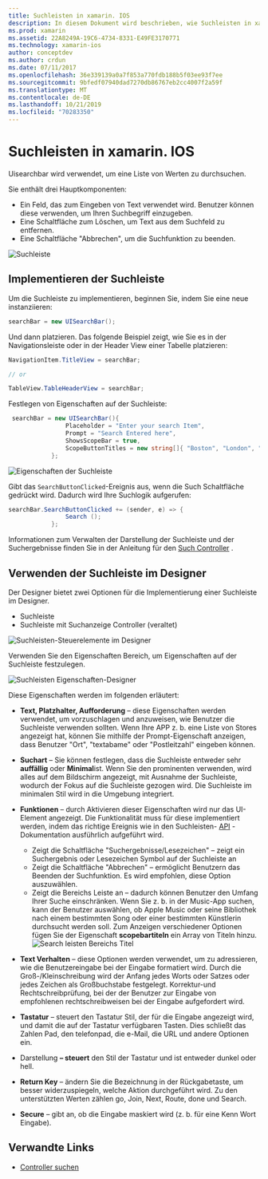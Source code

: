 ```yaml
---
title: Suchleisten in xamarin. IOS
description: In diesem Dokument wird beschrieben, wie Suchleisten in xamarin. IOS verwendet werden. Es wird erläutert, wie Suchleisten Programm gesteuert und in einem Storyboard erstellt werden.
ms.prod: xamarin
ms.assetid: 22A8249A-19C6-4734-8331-E49FE3170771
ms.technology: xamarin-ios
author: conceptdev
ms.author: crdun
ms.date: 07/11/2017
ms.openlocfilehash: 36e339139a0a7f853a770fdb188b5f03ee93f7ee
ms.sourcegitcommit: 9bfedf07940dad7270db86767eb2cc4007f2a59f
ms.translationtype: MT
ms.contentlocale: de-DE
ms.lasthandoff: 10/21/2019
ms.locfileid: "70283350"
---
```

# <a name="search-bars-in-xamarinios"></a>Suchleisten in xamarin. IOS

Uisearchbar wird verwendet, um eine Liste von Werten zu durchsuchen.

Sie enthält drei Hauptkomponenten:

- Ein Feld, das zum Eingeben von Text verwendet wird. Benutzer können diese verwenden, um Ihren Suchbegriff einzugeben.
- Eine Schaltfläche zum Löschen, um Text aus dem Suchfeld zu entfernen.
- Eine Schaltfläche "Abbrechen", um die Suchfunktion zu beenden.

![Suchleiste](searchbar-images/image1.png)

## <a name="implementing-the-search-bar"></a>Implementieren der Suchleiste

Um die Suchleiste zu implementieren, beginnen Sie, indem Sie eine neue instanziieren:

```csharp
searchBar = new UISearchBar();
```

Und dann platzieren. Das folgende Beispiel zeigt, wie Sie es in der Navigationsleiste oder in der Header View einer Tabelle platzieren:

```csharp
NavigationItem.TitleView = searchBar;

// or

TableView.TableHeaderView = searchBar;
```

Festlegen von Eigenschaften auf der Suchleiste:

```csharp
 searchBar = new UISearchBar(){
                Placeholder = "Enter your search Item",
                Prompt = "Search Entered here",
                ShowsScopeBar = true,
                ScopeButtonTitles = new string[]{ "Boston", "London", "SF" },
            };
```

![Eigenschaften der Suchleiste](searchbar-images/image6.png)

Gibt das `SearchButtonClicked`-Ereignis aus, wenn die Such Schaltfläche gedrückt wird. Dadurch wird Ihre Suchlogik aufgerufen:

```csharp
searchBar.SearchButtonClicked += (sender, e) => {
                Search ();
            };
```

Informationen zum Verwalten der Darstellung der Suchleiste und der Suchergebnisse finden Sie in der Anleitung für den [Such Controller](https://github.com/xamarin/recipes/tree/master/Recipes/ios/content_controls/search-controller) .

## <a name="using-the-search-bar-in-the-designer"></a>Verwenden der Suchleiste im Designer

Der Designer bietet zwei Optionen für die Implementierung einer Suchleiste im Designer.

- Suchleiste
- Suchleiste mit Suchanzeige Controller (veraltet)

![Suchleisten-Steuerelemente im Designer](searchbar-images/image2.png)

Verwenden Sie den Eigenschaften Bereich, um Eigenschaften auf der Suchleiste festzulegen.

![Suchleisten Eigenschaften-Designer](searchbar-images/image3.png)

Diese Eigenschaften werden im folgenden erläutert:

- **Text, Platzhalter, Aufforderung** – diese Eigenschaften werden verwendet, um vorzuschlagen und anzuweisen, wie Benutzer die Suchleiste verwenden sollten. Wenn Ihre APP z. b. eine Liste von Stores angezeigt hat, können Sie mithilfe der Prompt-Eigenschaft anzeigen, dass Benutzer "Ort", "textabame" oder "Postleitzahl" eingeben können.
- **Suchart** – Sie können festlegen, dass die Suchleiste entweder sehr **auffällig** oder **Minimal**ist. Wenn Sie den prominenten verwenden, wird alles auf dem Bildschirm angezeigt, mit Ausnahme der Suchleiste, wodurch der Fokus auf die Suchleiste gezogen wird. Die Suchleiste im minimalen Stil wird in die Umgebung integriert.
- **Funktionen** – durch Aktivieren dieser Eigenschaften wird nur das UI-Element angezeigt. Die Funktionalität muss für diese implementiert werden, indem das richtige Ereignis wie in den Suchleisten- [API](xref:UIKit.UISearchBar) -Dokumentation ausführlich aufgeführt wird.
  - Zeigt die Schaltfläche "Suchergebnisse/Lesezeichen" – zeigt ein Suchergebnis oder Lesezeichen Symbol auf der Suchleiste an
  - Zeigt die Schaltfläche "Abbrechen" – ermöglicht Benutzern das Beenden der Suchfunktion. Es wird empfohlen, diese Option auszuwählen.
  - Zeigt die Bereichs Leiste an – dadurch können Benutzer den Umfang Ihrer Suche einschränken. Wenn Sie z. b. in der Music-App suchen, kann der Benutzer auswählen, ob Apple Music oder seine Bibliothek nach einem bestimmten Song oder einer bestimmten Künstlerin durchsucht werden soll. Zum Anzeigen verschiedener Optionen fügen Sie der Eigenschaft **scopebartiteln** ein Array von Titeln hinzu.
  ![Search leisten Bereichs Titel ](searchbar-images/image4.png)

- **Text Verhalten** – diese Optionen werden verwendet, um zu adressieren, wie die Benutzereingabe bei der Eingabe formatiert wird. Durch die Groß-/Kleinschreibung wird der Anfang jedes Worts oder Satzes oder jedes Zeichen als Großbuchstabe festgelegt. Korrektur-und Rechtschreibprüfung, bei der der Benutzer zur Eingabe von empfohlenen rechtschreibweisen bei der Eingabe aufgefordert wird.
- **Tastatur** – steuert den Tastatur Stil, der für die Eingabe angezeigt wird, und damit die auf der Tastatur verfügbaren Tasten. Dies schließt das Zahlen Pad, den telefonpad, die e-Mail, die URL und andere Optionen ein.
- Darstellung **– steuert** den Stil der Tastatur und ist entweder dunkel oder hell.
- **Return Key** – ändern Sie die Bezeichnung in der Rückgabetaste, um besser widerzuspiegeln, welche Aktion durchgeführt wird. Zu den unterstützten Werten zählen go, Join, Next, Route, done und Search.
- **Secure** – gibt an, ob die Eingabe maskiert wird (z. b. für eine Kenn Wort Eingabe).

## <a name="related-links"></a>Verwandte Links

- [Controller suchen](https://github.com/xamarin/recipes/tree/master/Recipes/ios/content_controls/search-controller)
